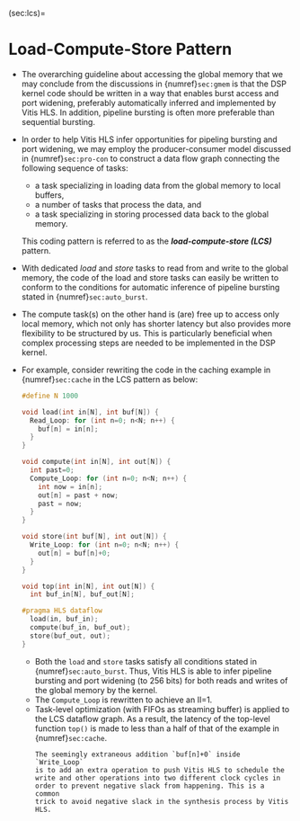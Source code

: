 (sec:lcs)=
# Load-Compute-Store Pattern

* The overarching guideline about accessing the global memory that we
  may conclude from the discussions in {numref}`sec:gmem` is that the
  DSP kernel code should be written in a way that enables burst access
  and port widening, preferably automatically inferred and implemented
  by Vitis HLS. In addition, pipeline bursting is often more
  preferable than sequential bursting. 

* In order to help Vitis HLS infer opportunities for pipeling bursting and
  port widening, we may employ the producer-consumer model discussed
  in {numref}`sec:pro-con` to construct a data flow graph connecting
  the following sequence of tasks:
  - a task specializing in loading data from the global memory to
    local buffers,
  - a number of tasks that process the data, and
  - a task specializing in storing processed data back to the global
    memory.

  This coding pattern is referred to as the ***load-compute-store
    (LCS)*** pattern.

* With dedicated *load* and *store* tasks to read from and write to
    the global memory, the code of the load and store tasks can easily
    be written to conform to the conditions for automatic inference of
    pipeline bursting stated in {numref}`sec:auto_burst`.

* The compute task(s) on the other hand is (are) free up to access
  only local memory, which not only has shorter latency but also
  provides more flexibility to be structured by us. This is
  particularly beneficial when complex processing steps are needed to
  be implemented in the DSP kernel.

* For example, consider rewriting the code in the caching example in
  {numref}`sec:cache` in the LCS pattern as below:
  ```c++
  #define N 1000
  
  void load(int in[N], int buf[N]) {
    Read_Loop: for (int n=0; n<N; n++) {
      buf[n] = in[n];
    }
  }

  void compute(int in[N], int out[N]) {
    int past=0;
    Compute_Loop: for (int n=0; n<N; n++) {
      int now = in[n];
      out[n] = past + now;
      past = now;
    }
  }

  void store(int buf[N], int out[N]) {
    Write_Loop: for (int n=0; n<N; n++) {
      out[n] = buf[n]+0;
    }
  }

  void top(int in[N], int out[N]) {
    int buf_in[N], buf_out[N];
  
  #pragma HLS dataflow
    load(in, buf_in);
    compute(buf_in, buf_out);
    store(buf_out, out);
  }
  ```
    - Both the `load` and `store` tasks satisfy all conditions stated
      in {numref}`sec:auto_burst`. Thus, Vitis HLS is able to infer
      pipeline bursting and port widening (to 256 bits) for both reads
      and writes of the global memory by the kernel.
    - The `Compute_Loop` is rewritten to achieve an II=1.
    - Task-level optimization (with FIFOs as streaming buffer) is
      applied to the LCS dataflow graph. As a result, the latency of
      the top-level function `top()` is made to less than a half of that
      of the example in  {numref}`sec:cache`.
      ```{tip}
      The seemingly extraneous addition `buf[n]+0` inside `Write_Loop`
      is to add an extra operation to push Vitis HLS to schedule the
      write and other operations into two different clock cycles in
      order to prevent negative slack from happening. This is a common
      trick to avoid negative slack in the synthesis process by Vitis HLS.
      ```
 
